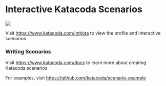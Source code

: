 # Interactive Katacoda Scenarios

[![](http://shields.katacoda.com/katacoda/imtjota/count.svg)](https://www.katacoda.com/imtjota "Get your profile on Katacoda.com")

Visit https://www.katacoda.com/imtjota to view the profile and interactive scenarios

### Writing Scenarios
Visit https://www.katacoda.com/docs to learn more about creating Katacoda scenarios

For examples, visit https://github.com/katacoda/scenario-example

